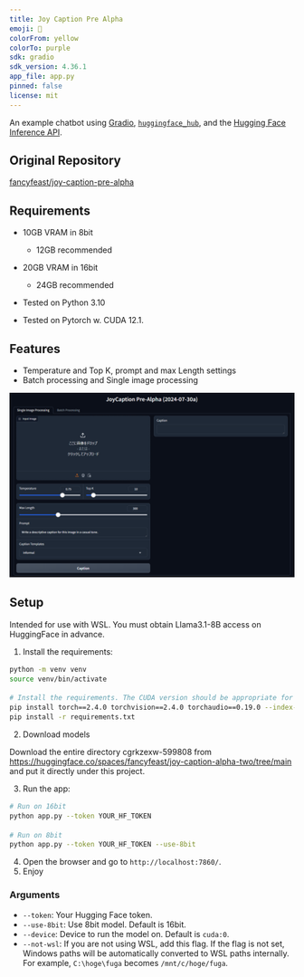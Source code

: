 ```yaml
---
title: Joy Caption Pre Alpha
emoji: 💬
colorFrom: yellow
colorTo: purple
sdk: gradio
sdk_version: 4.36.1
app_file: app.py
pinned: false
license: mit
---
```


An example chatbot using [Gradio](https://gradio.app), [`huggingface_hub`](https://huggingface.co/docs/huggingface_hub/v0.22.2/en/index), and the [Hugging Face Inference API](https://huggingface.co/docs/api-inference/index).

## Original Repository

[fancyfeast/joy-caption-pre-alpha](https://huggingface.co/spaces/fancyfeast/joy-caption-pre-alpha)

## Requirements

- 10GB VRAM in 8bit
  - 12GB recommended
- 20GB VRAM in 16bit
  - 24GB recommended

- Tested on Python 3.10
- Tested on Pytorch w. CUDA 12.1.

## Features

- Temperature and Top K, prompt and max Length settings
- Batch processing and Single image processing

![image](sample/s1.png)

## Setup

Intended for use with WSL.
You must obtain Llama3.1-8B access on HuggingFace in advance.



1. Install the requirements:

```sh
python -m venv venv
source venv/bin/activate

# Install the requirements. The CUDA version should be appropriate for your environment.
pip install torch==2.4.0 torchvision==2.4.0 torchaudio==0.19.0 --index-url https://download.pytorch.org/whl/cu121
pip install -r requirements.txt
```

2. Download models

Download the entire directory cgrkzexw-599808 from <https://huggingface.co/spaces/fancyfeast/joy-caption-alpha-two/tree/main> and put it directly under this project.

3. Run the app:

```sh
# Run on 16bit
python app.py --token YOUR_HF_TOKEN

# Run on 8bit
python app.py --token YOUR_HF_TOKEN --use-8bit
```

4. Open the browser and go to `http://localhost:7860/`.
5. Enjoy

### Arguments

- `--token`: Your Hugging Face token.
- `--use-8bit`: Use 8bit model. Default is 16bit.
- `--device`: Device to run the model on. Default is `cuda:0`.
- `--not-wsl`: If you are not using WSL, add this flag. If the flag is not set, Windows paths will be automatically converted to WSL paths internally. For example, `C:\hoge\fuga` becomes `/mnt/c/hoge/fuga`.

